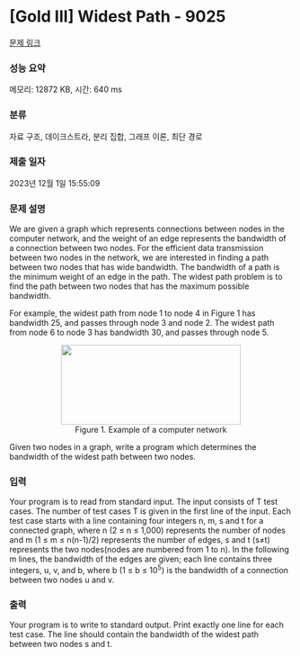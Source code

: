 # [Gold III] Widest Path - 9025 

[문제 링크](https://www.acmicpc.net/problem/9025) 

### 성능 요약

메모리: 12872 KB, 시간: 640 ms

### 분류

자료 구조, 데이크스트라, 분리 집합, 그래프 이론, 최단 경로

### 제출 일자

2023년 12월 1일 15:55:09

### 문제 설명

<p>We are given a graph which represents connections between nodes in the computer network, and the weight of an edge represents the bandwidth of a connection between two nodes. For the efficient data transmission between two nodes in the network, we are interested in finding a path between two nodes that has wide bandwidth. The bandwidth of a path is the minimum weight of an edge in the path. The widest path problem is to find the path between two nodes that has the maximum possible bandwidth.</p>

<p>For example, the widest path from node 1 to node 4 in Figure 1 has bandwidth 25, and passes through node 3 and node 2. The widest path from node 6 to node 3 has bandwidth 30, and passes through node 5.</p>

<p style="text-align: center;"><img alt="" src="https://onlinejudgeimages.s3.amazonaws.com/problem/9025/%EC%8A%A4%ED%81%AC%EB%A6%B0%EC%83%B7%202017-01-03%20%EC%98%A4%ED%9B%84%206.05.48.png" style="height:142px; width:320px"><br>
Figure 1. Example of a computer network</p>

<p>Given two nodes in a graph, write a program which determines the bandwidth of the widest path between two nodes.</p>

### 입력 

 <p>Your program is to read from standard input. The input consists of T test cases. The number of test cases T is given in the first line of the input. Each test case starts with a line containing four integers n, m, s and t for a connected graph, where n (2 ≤ n ≤ 1,000) represents the number of nodes and m (1 ≤ m ≤ n(n-1)/2) represents the number of edges, s and t (s≠t) represents the two nodes(nodes are numbered from 1 to n). In the following m lines, the bandwidth of the edges are given; each line contains three integers, u, v, and b, where b (1 ≤ b ≤ 10<sup>5</sup>) is the bandwidth of a connection between two nodes u and v.</p>

### 출력 

 <p>Your program is to write to standard output. Print exactly one line for each test case. The line should contain the bandwidth of the widest path between two nodes s and t.</p>

